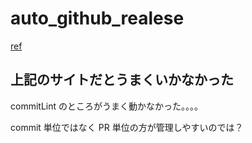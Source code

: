 # auto_github_realese

[ref](https://dev.classmethod.jp/articles/github-actions-semantic-release-sample/)

## 上記のサイトだとうまくいかなかった

commitLint のところがうまく動かなかった。。。。

commit 単位ではなく PR 単位の方が管理しやすいのでは？
